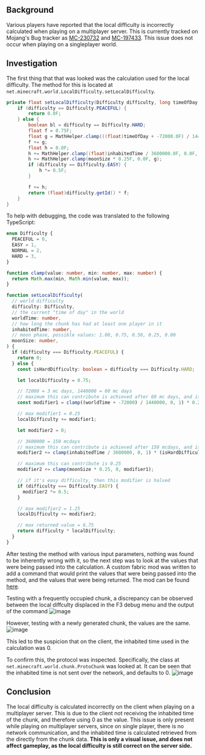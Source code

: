 ## Background
Various players have reported that the local difficulty is incorrectly calculated when playing on a multiplayer server. This is currently tracked on Mojang's Bug tracker as [MC-230732](https://bugs.mojang.com/browse/MC-230732) and [MC-197433](https://bugs.mojang.com/browse/MC-197433). This issue does not occur when playing on a singleplayer world.

## Investigation
The first thing that that was looked was the calculation used for the local difficulty. The method for this is located at `net.minecraft.world.LocalDifficulty.setLocalDifficulty`.
```java
private float setLocalDifficulty(Difficulty difficulty, long timeOfDay, long inhabitedTime, float moonSize) {
    if (difficulty == Difficulty.PEACEFUL) {
        return 0.0F;
    } else {
        boolean bl = difficulty == Difficulty.HARD;
        float f = 0.75F;
        float g = MathHelper.clamp(((float)timeOfDay + -72000.0F) / 1440000.0F, 0.0F, 1.0F) * 0.25F;
        f += g;
        float h = 0.0F;
        h += MathHelper.clamp((float)inhabitedTime / 3600000.0F, 0.0F, 1.0F) * (bl ? 1.0F : 0.75F);
        h += MathHelper.clamp(moonSize * 0.25F, 0.0F, g);
        if (difficulty == Difficulty.EASY) {
            h *= 0.5F;
        }

        f += h;
        return (float)difficulty.getId() * f;
    }
}
```

To help with debugging, the code was translated to the following TypeScript:
```typescript
enum Difficulty {
  PEACEFUL = 0,
  EASY = 1,
  NORMAL = 2,
  HARD = 3,
}

function clamp(value: number, min: number, max: number) {
  return Math.max(min, Math.min(value, max));
}

function setLocalDifficulty(
  // world difficulty
  difficulty: Difficulty,
  // the current "time of day" in the world
  worldTime: number,
  // how long the chunk has had at least one player in it
  inhabitedTime: number,
  // moon phase, possible values: 1.00, 0.75, 0.50, 0.25, 0.00
  moonSize: number,
) {
  if (difficulty === Difficulty.PEACEFUL) {
    return 0;
  } else {
    const isHardDifficulty: boolean = difficulty === Difficulty.HARD;

    let localDifficulty = 0.75;

    // 72000 = 3 mc days, 1440000 = 60 mc days
    // maximum this can contribute is achieved after 60 mc days, and is 0.25
    const modifier1 = clamp((worldTime + -72000) / 1440000, 0, 1) * 0.25;

    // max modifier1 = 0.25
    localDifficulty += modifier1;

    let modifier2 = 0;

    // 3600000 = 150 mcdays
    // maximum this can contribute is achieved after 150 mcdays, and is 1 if it's hard difficulty, otherwise 0.75
    modifier2 += clamp(inhabitedTime / 3600000, 0, 1) * (isHardDifficulty ? 1 : 0.75);

    // maximum this can contribute is 0.25
    modifier2 += clamp(moonSize * 0.25, 0, modifier1);

    // if it's easy difficulty, then this modifier is halved
    if (difficulty === Difficulty.EASY) {
      modifier2 *= 0.5;
    }

    // max modifier2 = 1.25
    localDifficulty += modifier2;

    // max returned value = 6.75
    return difficulty * localDifficulty;
  }
}
```

After testing the method with various input parameters, nothing was found to be inherently wrong with it, so the next step was to look at the values that were being passed into the calculation. A custom fabric mod was written to add a command that would print the values that were being passed into the method, and the values that were being returned. The mod can be found [here](https://).

Testing with a frequently occupied chunk, a discrepancy can be observed between the local diffculty displaced in the F3 debug menu and the output of the command
![image](https://t89.s3-us-west-1.amazonaws.com/2023/04/8wbyEcHq/javaw.png)

However, testing with a newly generated chunk, the values are the same.
![image](https://t89.s3-us-west-1.amazonaws.com/2023/04/Z83TSiYX/javaw.png)

This led to the suspicion that on the client, the inhabited time used in the calculation was 0.

To confirm this, the protocol was inspected. Specifically, the class at `net.minecraft.world.chunk.ProtoChunk` was looked at. It can be seen that the inhabited time is not sent over the network, and defaults to 0.
![image](https://t89.s3-us-west-1.amazonaws.com/2023/04/9q8HyCb2/idea64.png)

## Conclusion
The local difficulty is calculated incorrectly on the client when playing on a multiplayer server. This is due to the client not receiving the inhabited time of the chunk, and therefore using 0 as the value. This issue is only present while playing on multiplayer servers, since on single player, there is no network communication, and the inhabited time is calculated retrieved from the directly from the chunk data. **This is only a visual issue, and does not affect gameplay, as the local difficulty is still correct on the server side.**